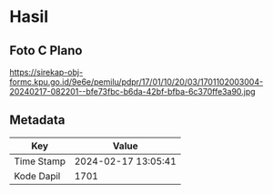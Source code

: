 # Hasil

## Foto C Plano

https://sirekap-obj-formc.kpu.go.id/9e6e/pemilu/pdpr/17/01/10/20/03/1701102003004-20240217-082201--bfe73fbc-b6da-42bf-bfba-6c370ffe3a90.jpg


## Metadata

| Key        | Value               |
| ---------- | ------------------- |
| Time Stamp | 2024-02-17 13:05:41 |
| Kode Dapil | 1701                |



